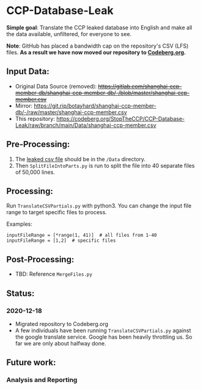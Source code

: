 # CCP-Database-Leak
**Simple goal**: Translate the CCP leaked database into English and make all the data available, unfiltered, for everyone to see.

**Note**: GitHub has placed a bandwidth cap on the repository's CSV (LFS) files.  **As a result we have now moved our repository to [Codeberg.org](https://codeberg.org/StopTheCCP/CCP-Database-Leak).**

## Input Data:
- Original Data Source (removed): ~~https://gitlab.com/shanghai-ccp-member-db/shanghai-ccp-member-db/-/blob/master/shanghai-ccp-member.csv~~
- Mirror: https://git.rip/botayhard/shanghai-ccp-member-db/-/raw/master/shanghai-ccp-member.csv
- This repository: https://codeberg.org/StopTheCCP/CCP-Database-Leak/raw/branch/main/Data/shanghai-ccp-member.csv

## Pre-Processing:
1) The [leaked csv file](https://gitlab.com/shanghai-ccp-member-db/shanghai-ccp-member-db/-/blob/master/shanghai-ccp-member.csv) should be in the `/Data` directory.
2) Then `SplitFileIntoParts.py` is run to split the file into 40 separate files of 50,000 lines.

## Processing:
Run `TranslateCSVPartials.py` with python3.  You can change the input file range to target specific files to process.

Examples:
```
inputFileRange = [*range(1, 41)]  # all files from 1-40
inputFileRange = [1,2]  # specific files
```

## Post-Processing:
- TBD: Reference `MergeFiles.py`

## Status:
### 2020-12-18
- Migrated repository to Codeberg.org
- A few individuals have been running `TranslateCSVPartials.py` against the google translate service.  Google has been heavily throttling us.
So far we are only about halfway done.

## Future work:
### Analysis and Reporting

